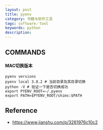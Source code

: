 ```yaml
---
layout: post
title: pyenv
category: 书籍与软件工具
tags: software／tool
keywords: python
description: 
---
```


## COMMANDS

#### MAC切换版本
```
pyenv versions
pyenv local 3.8.2 # 当前目录及其目录切换
python -V # 验证一下是否切换成功
export PYENV_ROOT=~/.pyenv
export PATH=$PYENV_ROOT/shims:$PATH
```

## Reference

* <https://www.jianshu.com/p/3261976c10c2>